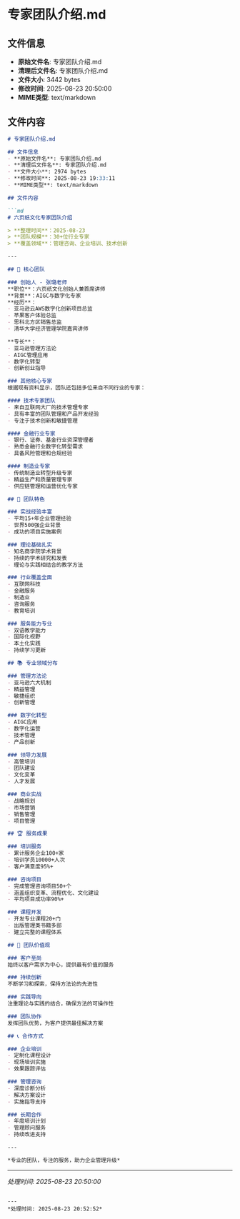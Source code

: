 # 专家团队介绍.md

## 文件信息
- **原始文件名**: 专家团队介绍.md
- **清理后文件名**: 专家团队介绍.md
- **文件大小**: 3442 bytes
- **修改时间**: 2025-08-23 20:50:00
- **MIME类型**: text/markdown

## 文件内容

```md
# 专家团队介绍.md

## 文件信息
- **原始文件名**: 专家团队介绍.md
- **清理后文件名**: 专家团队介绍.md
- **文件大小**: 2974 bytes
- **修改时间**: 2025-08-23 19:33:11
- **MIME类型**: text/markdown

## 文件内容

```md
# 六页纸文化专家团队介绍

> **整理时间**：2025-08-23  
> **团队规模**：30+位行业专家  
> **覆盖领域**：管理咨询、企业培训、技术创新

---

## 👥 核心团队

### 创始人 - 张璐老师
**职位**：六页纸文化创始人兼首席讲师  
**背景**：AIGC与数字化专家  
**经历**：
- 亚马逊云AWS数字化创新项目总监
- 苹果客户体验总监
- 思科北方区销售总监
- 清华大学经济管理学院嘉宾讲师

**专长**：
- 亚马逊管理方法论
- AIGC管理应用
- 数字化转型
- 创新创业指导

### 其他核心专家
根据现有资料显示，团队还包括多位来自不同行业的专家：

#### 技术专家团队
- 来自互联网大厂的技术管理专家
- 具有丰富的团队管理和产品开发经验
- 专注于技术创新和敏捷管理

#### 金融行业专家
- 银行、证券、基金行业资深管理者
- 熟悉金融行业数字化转型需求
- 具备风险管理和合规经验

#### 制造业专家
- 传统制造业转型升级专家
- 精益生产和质量管理专家
- 供应链管理和运营优化专家

## 🎯 团队特色

### 实战经验丰富
- 平均15+年企业管理经验
- 世界500强企业背景
- 成功的项目实施案例

### 理论基础扎实
- 知名商学院学术背景
- 持续的学术研究和发表
- 理论与实践相结合的教学方法

### 行业覆盖全面
- 互联网科技
- 金融服务
- 制造业
- 咨询服务
- 教育培训

### 服务能力专业
- 双语教学能力
- 国际化视野
- 本土化实践
- 持续学习更新

## 📚 专业领域分布

### 管理方法论
- 亚马逊六大机制
- 精益管理
- 敏捷组织
- 创新管理

### 数字化转型
- AIGC应用
- 数字化运营
- 技术管理
- 产品创新

### 领导力发展
- 高管培训
- 团队建设
- 文化变革
- 人才发展

### 商业实战
- 战略规划
- 市场营销
- 销售管理
- 项目管理

## 🏆 服务成果

### 培训服务
- 累计服务企业100+家
- 培训学员10000+人次
- 客户满意度95%+

### 咨询项目
- 完成管理咨询项目50+个
- 涵盖组织变革、流程优化、文化建设
- 平均项目成功率90%+

### 课程开发
- 开发专业课程20+门
- 出版管理类书籍多部
- 建立完整的课程体系

## 🌟 团队价值观

### 客户至尚
始终以客户需求为中心，提供最有价值的服务

### 持续创新
不断学习和探索，保持方法论的先进性

### 实践导向
注重理论与实践的结合，确保方法的可操作性

### 团队协作
发挥团队优势，为客户提供最佳解决方案

## 📞 合作方式

### 企业培训
- 定制化课程设计
- 现场培训实施
- 效果跟踪评估

### 管理咨询
- 深度诊断分析
- 解决方案设计
- 实施指导支持

### 长期合作
- 年度培训计划
- 管理顾问服务
- 持续改进支持

---

*专业的团队，专注的服务，助力企业管理升级*
```

---
*处理时间: 2025-08-23 20:50:00*

```

---
*处理时间: 2025-08-23 20:52:52*
